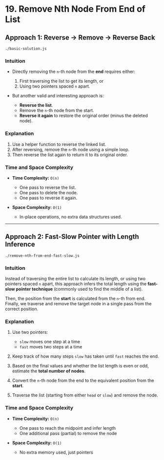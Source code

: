 # 19. Remove Nth Node From End of List

## Approach 1: Reverse → Remove → Reverse Back
`./basic-solution.js`

### Intuition

* Directly removing the `n`-th node from the **end** requires either:

  1. First traversing the list to get its length, or
  2. Using two pointers spaced `n` apart.

* But another valid and interesting approach is:

  * **Reverse the list**.
  * Remove the `n`-th node from the start.
  * **Reverse it again** to restore the original order (minus the deleted node).

### Explanation

1. Use a helper function to reverse the linked list.
2. After reversing, remove the `n`-th node using a simple loop.
3. Then reverse the list again to return it to its original order.


### Time and Space Complexity

* **Time Complexity:** `O(n)`

  * One pass to reverse the list.
  * One pass to delete the node.
  * One pass to reverse it again.

* **Space Complexity:** `O(1)`

  * In-place operations, no extra data structures used.

---

## Approach 2: Fast-Slow Pointer with Length Inference
`./remove-nth-from-end-fast-slow.js`

### Intuition

Instead of traversing the entire list to calculate its length, or using two pointers spaced `n` apart, this approach infers the total length using the **fast-slow pointer technique** (commonly used to find the middle of a list).

Then, the position from the **start** is calculated from the `n`-th from end. Finally, we traverse and remove the target node in a single pass from the correct position.

### Explanation

1. Use two pointers:

   * `slow` moves one step at a time
   * `fast` moves two steps at a time
2. Keep track of how many steps `slow` has taken until `fast` reaches the end.
3. Based on the final values and whether the list length is even or odd, estimate the **total number of nodes**.
4. Convert the `n`-th node from the end to the equivalent position from the **start**.
5. Traverse the list (starting from either `head` or `slow`) and remove the node.

### Time and Space Complexity

* **Time Complexity:** `O(n)`

  * One pass to reach the midpoint and infer length
  * One additional pass (partial) to remove the node

* **Space Complexity:** `O(1)`

  * No extra memory used, just pointers